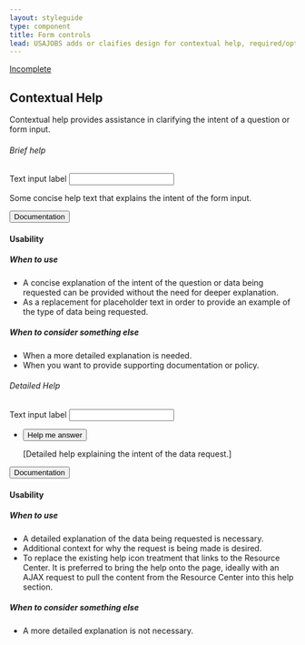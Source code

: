 ```yaml
---
layout: styleguide
type: component
title: Form controls
lead: USAJOBS adds or claifies design for contextual help, required/optional field handling, and legend.
---
```


<a href="{{ site.baseurl }}/getting-started/#maturity" class="usa-label maturity incomplete">
  Incomplete
</a>

<h2 class="usa-heading" id="text-inputs">Contextual Help</h2>
<p class="usa-font-lead">
  Contextual help provides assistance in clarifying the intent of a question or form input.
</p>

<h6 class="usa-heading-alt">Brief help</h6>
<div class="preview">
  <label for="input-type-text">Text input label</label>
  <input id="input-type-text" name="input-type-text" type="text">
  <p class="usajobs-form__help-brief">
    Some concise help text that explains the intent of the form input.
  </p>
</div>

<div class="usa-accordion-bordered usa-accordion-docs">
  <button class="usa-button-unstyled usa-accordion-button"
      aria-expanded="true" aria-controls="collapsible-0">
    Documentation
  </button>
  <div id="collapsible-0" aria-hidden="false" class="usa-accordion-content">
    <h4 class="usa-heading">Usability</h4>
    <h5>When to use</h5>
    <ul class="usa-content-list">
      <li>A concise explanation of the intent of the question or data being requested can be provided without the need for deeper explanation.</li>
      <li>As a replacement for placeholder text in order to provide an example of the type of data being requested.</li>
    </ul>
    <h5>When to consider something else</h5>
    <ul class="usa-content-list">
      <li>When a more detailed explanation is needed.</li>
      <li>When you want to provide supporting documentation or policy.</li>
    </ul>
  </div>
</div>

<h6 class="usa-heading-alt">Detailed Help</h6>
<div class="preview">
  <label for="input-type-text">Text input label</label>
  <input id="input-type-text" name="input-type-text" type="text">
  <div class="usa-accordion-bordered usajobs-form__help-detailed">
    <ul class="usa-unstyled-list">
      <li>
        <div class="usajobs-accordion"> 
          <button class="usa-accordion-button usajobs-form__help-detailed-trigger" aria-expanded="false" aria-controls="collapsible-0">
            <span class="fa fa-question-circle"></span> Help me answer
          </button>
          <div id="collapsible-0" aria-hidden="true" class="usa-accordion-content">
            <p>[Detailed help explaining the intent of the data request.]</p>
        </div>
      </li>
  </div>
</div>

<div class="usa-accordion-bordered usa-accordion-docs">
  <button class="usa-button-unstyled usa-accordion-button"
      aria-expanded="true" aria-controls="collapsible-0">
    Documentation
  </button>
  <div id="collapsible-0" aria-hidden="false" class="usa-accordion-content">
    <h4 class="usa-heading">Usability</h4>
    <h5>When to use</h5>
    <ul class="usa-content-list">
      <li>A detailed explanation of the data being requested is necessary.</li>
      <li>Additional context for why the request is being made is desired.</li>
      <li>To replace the existing help icon treatment that links to the Resource Center. It is preferred to bring the help onto the page, ideally with an AJAX request to pull the content from the Resource Center into this help section.</li>
    </ul>
    <h5>When to consider something else</h5>
    <ul class="usa-content-list">
      <li>A more detailed explanation is not necessary.</li>
    </ul>
  </div>
</div>
